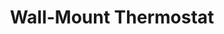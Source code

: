 ---
date_added: 2020-10-08
vendor: ETOP
model: HT-08
title: Wall-Mount Thermostat
category: hvac
supports: temperature, thermostat
zigbeemodel: ['v90ladg\u0000']
mlink: http://www.etopcontrols.com/thermostat/detail/HT-08.html
link:
link2: 
---